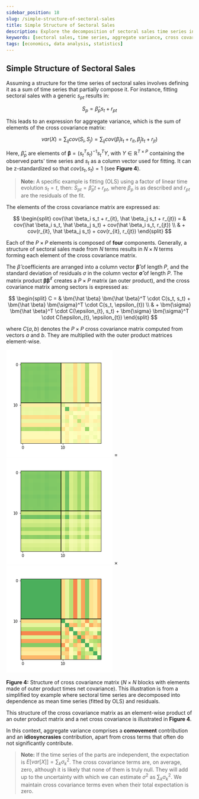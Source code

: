 ```yaml
---
sidebar_position: 18
slug: /simple-structure-of-sectoral-sales
title: Simple Structure of Sectoral Sales
description: Explore the decomposition of sectoral sales time series into components, focusing on aggregate variance and cross covariance matrices.
keywords: [sectoral sales, time series, aggregate variance, cross covariance, OLS]
tags: [economics, data analysis, statistics]
---
```


## Simple Structure of Sectoral Sales

Assuming a structure for the time series of sectoral sales involves defining it as a sum of time series that partially compose it. For instance, fitting sectoral sales with a generic $s_{pt}$ results in:

$$
S_p = \hat \beta_p s_t + r_{pt}
$$

This leads to an expression for aggregate variance, which is the sum of elements of the cross covariance matrix:

$$
var(X) = \sum_{ij} cov(S_i, S_j) = \sum_{ij} cov(\hat \beta_i s_t + r_{it}, \hat \beta_j s_t + r_{jt})
$$

Here, $\hat \beta_p$ are elements of $\bm \beta = (s_t^T s_t)^{-1} s_t^T Y$, with $Y \in \mathbb{R}^{T \times P}$ containing the observed parts' time series and $s_t$ as a column vector used for fitting. It can be z-standardized so that $cov(s_t, s_t) = 1$ (see **Figure 4**).

> **Note:** A specific example is fitting (OLS) using a factor of linear time evolution $s_t = t$, then: $S_{pt} = \hat \beta_{p} t + r_{pt}$, where $\beta_{p}$ is as described and $r_{pt}$ are the residuals of the fit.

The elements of the cross covariance matrix are expressed as:

$$
\begin{split}
cov(\hat \beta_i s_t + r_{it}, \hat \beta_j s_t + r_{jt}) = & cov(\hat \beta_i s_t, \hat \beta_j s_t) + cov(\hat \beta_i s_t, r_{jt}) \\
& + cov(r_{it}, \hat \beta_j s_t) + cov(r_{it}, r_{jt})
\end{split}
$$

Each of the $P \times P$ elements is composed of **four** components. Generally, a structure of sectoral sales made from $N$ terms results in $N \times N$ terms forming each element of the cross covariance matrix.

The $\hat \beta$ coefficients are arranged into a column vector $\bm{\hat \beta}$ of length $P$, and the standard deviation of residuals $\sigma$ in the column vector $\bm{\hat \sigma}$ of length $P$. The matrix product $\bm{\hat \beta} \bm{\hat \beta}^T$ creates a $P \times P$ matrix (an outer product), and the cross covariance matrix among sectors is expressed as:

$$
\begin{split}
C = & \bm{\hat \beta} \bm{\hat \beta}^T \cdot C(s_t, s_t) + \bm{\hat \beta} \bm{\sigma}^T \cdot C(s_t, \epsilon_{t}) \\
& + \bm{\sigma} \bm{\hat \beta}^T \cdot C(\epsilon_{t}, s_t) + \bm{\sigma} \bm{\sigma}^T \cdot C(\epsilon_{t}, \epsilon_{t})
\end{split}
$$

where $C({a}, {b})$ denotes the $P \times P$ cross covariance matrix computed from vectors $a$ and $b$. They are multiplied with the outer product matrices element-wise.

![Structure of Cross Covariance Matrix](./figures/OLS2_cov.png) = ![Outer Product](./figures/OLS2_cov_outersig.png) × ![Net Covariance](./figures/OLS2_cov_div_outersig.png)

**Figure 4:** Structure of cross covariance matrix ($N \times N$ blocks with elements made of outer product times net covariance). This illustration is from a simplified toy example where sectoral time series are decomposed into dependence as mean time series (fitted by OLS) and residuals.

This structure of the cross covariance matrix as an element-wise product of an outer product matrix and a net cross covariance is illustrated in **Figure 4**.

In this context, aggregate variance comprises a **comovement** contribution and an **idiosyncrasies** contribution, apart from cross terms that often do not significantly contribute.

> **Note:** If the time series of the parts are independent, the expectation is $E[var[X]] = \sum_k \sigma^2_k$. The cross covariance terms are, on average, zero, although it is likely that none of them is truly null. They will add up to the uncertainty with which we can estimate $\sigma^2$ as $\sum_k \sigma^2_k$. We maintain cross covariance terms even when their total expectation is zero.